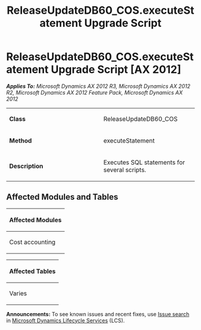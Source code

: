 ﻿---
title: ReleaseUpdateDB60_COS.executeStatement Upgrade Script
TOCTitle: ReleaseUpdateDB60_COS.executeStatement Upgrade Script
ms:assetid: ff0418ca-58d2-0abe-037e-032cfca26f7f
ms:mtpsurl: https://msdn.microsoft.com/en-us/library/JJ720196(v=AX.60)
ms:contentKeyID: 49712501
ms.date: 05/18/2015
mtps_version: v=AX.60
---

# ReleaseUpdateDB60\_COS.executeStatement Upgrade Script [AX 2012]


_**Applies To:** Microsoft Dynamics AX 2012 R3, Microsoft Dynamics AX 2012 R2, Microsoft Dynamics AX 2012 Feature Pack, Microsoft Dynamics AX 2012_

<table>
<colgroup>
<col style="width: 50%" />
<col style="width: 50%" />
</colgroup>
<tbody>
<tr class="odd">
<td><p><strong>Class</strong></p></td>
<td><p>ReleaseUpdateDB60_COS</p></td>
</tr>
<tr class="even">
<td><p><strong>Method</strong></p></td>
<td><p>executeStatement</p></td>
</tr>
<tr class="odd">
<td><p><strong>Description</strong></p></td>
<td><p>Executes SQL statements for several scripts.</p></td>
</tr>
</tbody>
</table>


## Affected Modules and Tables

<table>
<colgroup>
<col style="width: 100%" />
</colgroup>
<thead>
<tr class="header">
<th><p>Affected Modules</p></th>
</tr>
</thead>
<tbody>
<tr class="odd">
<td><p>Cost accounting</p></td>
</tr>
</tbody>
</table>


<table>
<colgroup>
<col style="width: 100%" />
</colgroup>
<thead>
<tr class="header">
<th><p>Affected Tables</p></th>
</tr>
</thead>
<tbody>
<tr class="odd">
<td><p>Varies</p></td>
</tr>
</tbody>
</table>

  
**Announcements:** To see known issues and recent fixes, use [Issue search](http://go.microsoft.com/fwlink/?linkid=389258) in [Microsoft Dynamics Lifecycle Services](http://go.microsoft.com/fwlink/?linkid=306505) (LCS).

